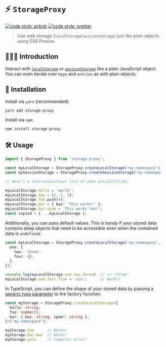 # ⚡️ `StorageProxy`

[![code style: airbnb](https://img.shields.io/badge/code%20style-airbnb-blue.svg?style=flat)](https://github.com/airbnb/javascript)
[![code style: prettier](https://img.shields.io/badge/code_style-prettier-ff69b4.svg?style=flat)](https://github.com/prettier/prettier)

> Use web storage (`localStorage`/`sessionStorage`) just like plain objects using ES6 Proxies.

## 💁🏼‍♂️ Introduction

Interact with [`localStorage`](https://developer.mozilla.org/en-US/docs/Web/API/Window/localStorage) or [`sessionStorage`](https://developer.mozilla.org/en-US/docs/Web/API/Window/sessionStorage) like a plain JavaScript object. You can even iterate over `keys` and `entries` as with plain objects.

## 🔗 Installation

Install via `yarn` (recommended):

```sh
yarn add storage-proxy
```

Install via `npm`:

```sh
npm install storage-proxy
```

## 🛠️ Usage

```ts
import { StorageProxy } from 'storage-proxy';

const myLocalStorage = StorageProxy.createLocalStorage('my-namespace');
const mySessionStorage = StorageProxy.createSessionStorage('my-namespace');

// Here's a (non-exhaustive) list of some possibilities:

myLocalStorage.hello = 'world';
myLocalStorage.foo = [1, 2, 3];
myLocalStorage.foo.push(4);
myLocalStorage.bar = { baz: 'This works!' };
myLocalStorage.bar.spam = 'This works too!';
const copied = { ...myLocalStorage };
```

Additionally, you can pass default values. This is handy if your stored data contains deep objects that need to be accessible even when the contained data is `undefined`:

```ts
const myLocalStorage = StorageProxy.createLocalStorage('my-namespace', {
  one: {
    two: 'three',
    four: {},
  },
});

console.log(myLocalStorage.one.two.three)  // => "three"
myLocalStorage.one.four.five = 'six';      // Works!
```

In TypeScript, you can define the shape of your stored data by passing a [generic type parameter](https://www.typescriptlang.org/docs/handbook/generics.html) to the factory function:

```ts
const myStorage = StorageProxy.createLocalStorage<{
  hello: string;
  foo: number[];
  bar: { baz: string, spam?: string };
}>('my-namespace');

myStorage.foo      // Works!
myStorage.bar.baz  // Works!
myStorage.yolo     // Compiler error!
```
